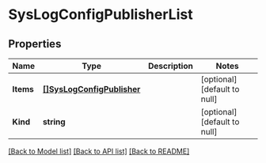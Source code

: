 # SysLogConfigPublisherList

## Properties
Name | Type | Description | Notes
------------ | ------------- | ------------- | -------------
**Items** | [**[]SysLogConfigPublisher**](sys_logConfig_publisher.md) |  | [optional] [default to null]
**Kind** | **string** |  | [optional] [default to null]

[[Back to Model list]](../README.md#documentation-for-models) [[Back to API list]](../README.md#documentation-for-api-endpoints) [[Back to README]](../README.md)


